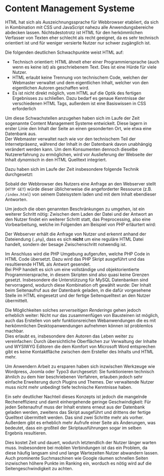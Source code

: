 # Content Management Systeme

HTML hat sich als Auszeichnungssprache für Webbrowser etabliert, da sich in
Kombination mit CSS und JavaScript nahezu alle Anwendungsbereiche abdecken
lassen. Nichtsdestotrotz ist HTML für den herkömmlichen Verfasser von Texten
eher schlecht als recht geeignet, da es sehr technisch orientiert ist und für
weniger versierte Nutzer nur schwer zugänglich ist.

Die folgenden deutlichen Schwachpunkte weist HTML auf:

- Technisch orientiert: HTML ähnelt eher einer Programmiersprache (auch wenn es
  keine ist) als geschriebenem Text. Dies ist eine Hürde für viele Nutzer.
- HTML erlaubt keine Trennung von technischem Code, welchen der Webmaster
  verwaltet und dem eigentlichen Inhalt, welcher von den eigentlichen Autoren
  geschaffen wird.
- Es ist nicht direkt möglich, vom HTML auf die Optik des fertigen Ergebnisses
  zu schließen. Dazu bedarf es genaue Kenntnisse der verschiedenen HTML Tags,
  außerdem ist eine Basiswissen in CSS erforderlich

Um diese Schwachstellen anzugehen haben sich im Laufe der Zeit sogenannte
Content Management Systeme entwickelt. Diese lagern in erster Linie den Inhalt
der Seite an einen gesonderten Ort, wie etwa eine Datenbank aus.  
Der Webmaster verwaltet nach wie vor den technischem Teil der Internetpräsenz,
während der Inhalt in der Datenbank davon unabhängig verändert werden kann. Um
dem Konsumenten dennoch dieselbe Nutzererfahrung zu ermöglichen, wird vor
Auslieferung der Webseite der Inhalt _dynamisch_ in den HTML Quelltext
integriert.

Dazu haben sich im Laufe der Zeit insbesondere folgende Technik durchgesetzt:

Sobald der Webbrowser des Nutzers eine Anfrage an den Webserver stellt
(`HTTP GET`) würde dieser üblicherweise die angeforderter Ressource (z.B.
`/index.html`) von seinem Dateisystem laden und mit dem Inhalt ebendieser
Antworten.

Um jedoch die oben genannten Beschränkungen zu umgehen, ist ein weiterer Schritt
nötig: Zwischen dem Laden der Datei und der Antwort an den Nutzer findet ein
weiterer Schritt statt, das Preprocessing, also eine Vorbearbeitung, welche im
Folgenden am Beispiel von PHP erläurtert wird:

Der Webserver erhält die Anfrage von Nutzer und erkennt anhand der Dateiendung
(`.php`), dass es sich **nicht** um eine reguläre HTML Datei handelt, sondern
der besage Zwischenschritt notwendig ist.

Im Anschluss wird die PHP Umgebung aufgerufen, welche PHP Code in HTML Code
übersetzt. Dazu wird das PHP Skript ausgeführt und das resultierende HTML als
Antwort gesendet.  
Bei PHP handelt es sich um eine vollständige und objektorientierte
Programmiersprache, in diesem Skripten sind also quasi keine Grenzen gesetzt.
Insbesondere die Unterstützung für MySQL Datenbanken sind hervorragend, wodurch
diese Kombination oft gewählt wurde: Der Inhalt beim Seitenaufruf aus der
Datenbank geladen, in die dafür vorgesehene Stelle im HTML eingesetzt und der
fertige Seitenquelltext an den Nutzer übermittelt.

Die Möglichkeiten solches _serverseitigen Renderings_ gehen jedoch erheblich
weiter: Nicht nur das zusammenfügen von Bausteinen ist möglich, auch das
Erstellen von sehr funktionsreichen Webanwendungen die es mit herkömmlichen
Desktopanwendungen aufnehmen können ist problemlos machbar.  
Dies erlaubt es, insbesondere den Autoren das Leben weiter zu vereinfachen:
Durch übersichtliche Oberflächen zur Verwaltung der Inhalte und WYSIWYG Editoren
die dem Komfort von Microsoft Word entsprechen gibt es keine Kontaktfläche
zwischen dem Ersteller des Inhalts und HTML mehr.

Um Anwendern Arbeit zu ersparen haben sich inzwischen Werkzeuge wie Wordpress,
Joomla oder Typo3 durchgesetzt: Sie funktionieren technisch ähnlich zu dem hier
beschriebenen Verfahren, erlauben jedoch sehr einfache Erweiterung durch Plugins
und Themes. Der verwaltende Nutzer muss nicht mehr unbedingt tiefe technische
Kenntnisse haben.

Ein sehr deutlicher Nachteil dieses Konzepts ist jedoch die mangelnde
Recheneffizienz und damit einhergehende geringe Geschwindigkeit: Für jeden
Seitenaufruf muss der Inhalt erstens erneut aus der Datenbank geladen werden,
zweitens das Skript ausgeführt und drittens der fertige Quelltext übermittelt
werden. Das sind zwei Schritte mehr als vorher.  
Außerdem gibt es erheblich mehr Aufrufe einer Seite als Änderungen, was
bedeutet, dass ein großteil der Skriptausführungen sogar im selben Ergebnis
resultieren.

Dies kostet Zeit und dauert, wodurch letztendlich der Nutzer länger warten muss.
Insbesondere bei mobilen Verbindungen ist das ein Problem, da diese häufig
langsam sind und lange Wartezeiten Nutzer abwandern lassen. Auch prominente
Suchmaschinen wie Google räumen schnellen Seiten inzwischen höhere Punkte im
Ranking ein, worduch es nötig wird auf die Seitengeschwindigkeit zu achten.
